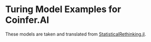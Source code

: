 # Turing Model Examples for Coinfer.AI
These models are taken and translated from [StatisticalRethinking.jl](https://github.com/StatisticalRethinkingJulia/StatisticalRethinking.jl).
